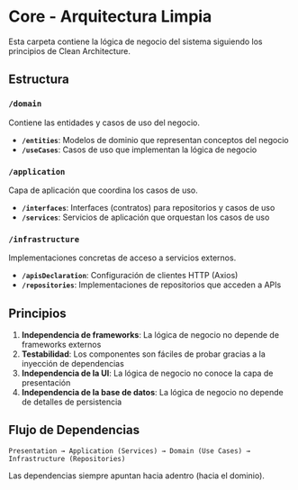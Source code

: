 # Core - Arquitectura Limpia

Esta carpeta contiene la lógica de negocio del sistema siguiendo los principios de Clean Architecture.

## Estructura

### `/domain`
Contiene las entidades y casos de uso del negocio.

- **`/entities`**: Modelos de dominio que representan conceptos del negocio
- **`/useCases`**: Casos de uso que implementan la lógica de negocio

### `/application`
Capa de aplicación que coordina los casos de uso.

- **`/interfaces`**: Interfaces (contratos) para repositorios y casos de uso
- **`/services`**: Servicios de aplicación que orquestan los casos de uso

### `/infrastructure`
Implementaciones concretas de acceso a servicios externos.

- **`/apisDeclaration`**: Configuración de clientes HTTP (Axios)
- **`/repositories`**: Implementaciones de repositorios que acceden a APIs

## Principios

1. **Independencia de frameworks**: La lógica de negocio no depende de frameworks externos
2. **Testabilidad**: Los componentes son fáciles de probar gracias a la inyección de dependencias
3. **Independencia de la UI**: La lógica de negocio no conoce la capa de presentación
4. **Independencia de la base de datos**: La lógica de negocio no depende de detalles de persistencia

## Flujo de Dependencias

```
Presentation → Application (Services) → Domain (Use Cases) → Infrastructure (Repositories)
```

Las dependencias siempre apuntan hacia adentro (hacia el dominio).

